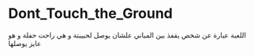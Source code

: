 # Dont_Touch_the_Ground
 اللعبة عبارة عن شخص يقفذ بين المباني علشان يوصل لحبيبتة و هي راحت حفلة و هو عايز يوصلها
